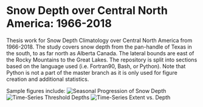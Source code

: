 # Snow Depth over Central North America: 1966-2018
Thesis work for Snow Depth Climatology over Central North America from 1966-2018.
  The study covers snow depth from the pan-handle of Texas in the south, to as far north as Alberta Canada. 
  The lateral bounds are east of the Rocky Mountains to the Great Lakes.
The repository is split into sections based on the language used (i.e. Fortran90, Bash, or Python).
Note that Python is not a part of the master branch as it is only used for figure creation and additional statistics.

Sample figures include:
![Seasonal Progression of Snow Depth](https://github.com/Logan-Soldo/SnowDepth/blob/Python/Figures/SeasonalProgression.png)
![Time-Series Threshold Depths](https://github.com/Logan-Soldo/SnowDepth/blob/Python/Figures/Region4DepthDifferences.png)
![Time-Series Extent vs. Depth](https://github.com/Logan-Soldo/SnowDepth/blob/Python/Figures/Region4ExtentvsDepth.png)

